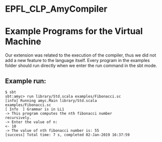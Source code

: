 # EPFL_CLP_AmyCompiler

# Example Programs for the Virtual Machine
Our extension was related to the execution of the compiler, thus we did not add a new feature to the language itself.
Every program in the examples folder should run directly when we enter the run command in the sbt mode.

## Example run:
	
```
$ sbt
sbt:amyc> run library/Std.scala examples/Fibonacci.sc
[info] Running amyc.Main library/Std.scala 
examples/Fibonacci.sc
[ Info  ] Grammar is in LL1
-> This program computes the nth fibonacci number 
recursively.
-> Enter the value of n:
<- 10
-> The value of nth fibonacci number is: 55
[success] Total time: 7 s, completed 02-Jan-2019 16:37:59
```
